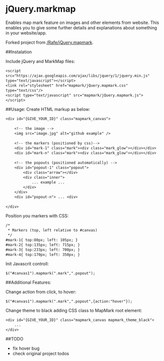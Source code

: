 # jQuery.markmap

Enables map mark feature on images and other elements from website. This enables you to give some further details
and explanations about something in your website/app.

Forked project from [/Rafe/jQuery.mapmark](https://github.com/Rafe/jQuery.mapmark).

##Instalation 

Include jQuery and MarkMap files:

	<script src="https://ajax.googleapis.com/ajax/libs/jquery/1/jquery.min.js" type="text/javascript"></script>
	<link rel="stylesheet" href="mapmark/jQuery.mapmark.css" type="text/css"/>
	<script type="text/javascript" src="mapmark/jQuery.mapmark.js"></script> 

##Usage:
Create HTML markup as below:

	<div id="{GIVE_YOUR_ID}" class="mapmark_canvas">
	
		<!-- the image -->
		<img src="image.jpg" alt="github example" />
		
		<!-- the markers (positioned by css)--> 
		<div id="mark-1" class="mark"><div class="mark_glow"></div></div>
		<div id="mark-n" class="mark"><div class="mark_glow"></div></div>

		<!-- the popouts (positioned automatically) -->
		<div id="popout-1" class="popout">
			<div class="arrow"></div>
			<div class="inner">
				... example ...
			</div>
		</div>
		<div id="popout-n"> ... <div>

	</div>

Position you markers with CSS:

	/*
	 * Markers (top, left relative to #canvas)
	 */
	#mark-1{ top:80px; left: 105px; }
	#mark-2{ top:135px; left: 715px; }
	#mark-3{ top:233px; left: 700px; }
	#mark-4{ top:170px; left: 350px; }
	
Init Javascrit controll:

	$("#canvas1").mapmark(".mark",".popout");	

##Additional Features:

Change action from click, to hover:
	
	$("#canvas1").mapmark(".mark",".popout",{action:"hover"});

Change theme to black adding CSS class to MapMark root element:
	
	<div id="{GIVE_YOUR_ID}" class="mapmark_canvas mapmark_theme_black">
		...
	</div>

##TODO
+ fix hover bug
+ check original project todos
